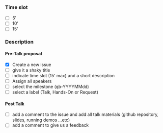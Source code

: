 ### Time slot
- [ ] 5'
- [ ] 10'
- [ ] 15'

### Description

<!-- your description here -->

#### Pre-Talk proposal

- [X] Create a new issue
- [ ] give it a shaky title
- [ ] indicate time slot (15' max) and a short description
- [ ] Assign all speakers
- [ ] select the milestone (qb-YYYYMMdd)
- [ ] select a label (Talk, Hands-On or Request)

#### Post Talk
- [ ] add a comment to the issue and add all talk materials (github repository, slides, running demos ...etc)
- [ ] add a comment to give us a feedback 
